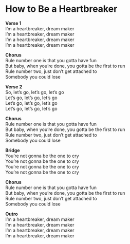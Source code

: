 # How to Be a Heartbreaker

**Verse 1**  
I’m a heartbreaker, dream maker  
I’m a heartbreaker, dream maker  
I’m a heartbreaker, dream maker  
I’m a heartbreaker, dream maker  

**Chorus**  
Rule number one is that you gotta have fun  
But baby, when you’re done, you gotta be the first to run  
Rule number two, just don’t get attached to  
Somebody you could lose  

**Verse 2**  
So, let’s go, let’s go, let’s go  
Let’s go, let’s go, let’s go  
Let’s go, let’s go, let’s go  
Let’s go, let’s go, let’s go  

**Chorus**  
Rule number one is that you gotta have fun  
But baby, when you’re done, you gotta be the first to run  
Rule number two, just don’t get attached to  
Somebody you could lose  

**Bridge**  
You’re not gonna be the one to cry  
You’re not gonna be the one to cry  
You’re not gonna be the one to cry  
You’re not gonna be the one to cry  

**Chorus**  
Rule number one is that you gotta have fun  
But baby, when you’re done, you gotta be the first to run  
Rule number two, just don’t get attached to  
Somebody you could lose  

**Outro**  
I’m a heartbreaker, dream maker  
I’m a heartbreaker, dream maker  
I’m a heartbreaker, dream maker  
I’m a heartbreaker, dream maker